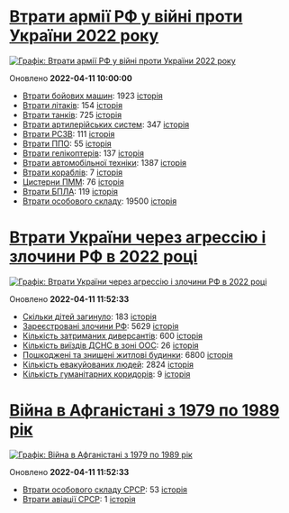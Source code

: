 # [Втрати армії РФ у війні проти України 2022 року](https://uadata.net/ukraine-russia-war-2022)
[![Графік: Втрати армії РФ у війні проти України 2022 року](https://uadata.net/screen?458241&u=%2Fukraine-russia-war-2022)](https://uadata.net/ukraine-russia-war-2022)

Оновлено **2022-04-11 10:00:00**

- [Втрати бойових машин](https://uadata.net/ukraine-russia-war-2022/bbm): 1923 [історія](/ukraine-russia-war-2022/bbm.md)
- [Втрати літаків](https://uadata.net/ukraine-russia-war-2022/planes): 154 [історія](/ukraine-russia-war-2022/planes.md)
- [Втрати танків](https://uadata.net/ukraine-russia-war-2022/tanks): 725 [історія](/ukraine-russia-war-2022/tanks.md)
- [Втрати артилерійських систем](https://uadata.net/ukraine-russia-war-2022/artilery): 347 [історія](/ukraine-russia-war-2022/artilery.md)
- [Втрати РСЗВ](https://uadata.net/ukraine-russia-war-2022/rszv): 111 [історія](/ukraine-russia-war-2022/rszv.md)
- [Втрати ППО](https://uadata.net/ukraine-russia-war-2022/ppo): 55 [історія](/ukraine-russia-war-2022/ppo.md)
- [Втрати гелікоптерів](https://uadata.net/ukraine-russia-war-2022/helicopters): 137 [історія](/ukraine-russia-war-2022/helicopters.md)
- [Втрати автомобільної техніки](https://uadata.net/ukraine-russia-war-2022/auto): 1387 [історія](/ukraine-russia-war-2022/auto.md)
- [Втрати кораблів](https://uadata.net/ukraine-russia-war-2022/ships): 7 [історія](/ukraine-russia-war-2022/ships.md)
- [Цистерни ПММ](https://uadata.net/ukraine-russia-war-2022/pmm): 76 [історія](/ukraine-russia-war-2022/pmm.md)
- [Втрати БПЛА](https://uadata.net/ukraine-russia-war-2022/bpla): 119 [історія](/ukraine-russia-war-2022/bpla.md)
- [Втрати особового складу](https://uadata.net/ukraine-russia-war-2022/people): 19500 [історія](/ukraine-russia-war-2022/people.md)
# [Втрати України через агрессію і злочини РФ в 2022 році](https://uadata.net/how-many-children-died-from-russia-aggression-2022)
[![Графік: Втрати України через агрессію і злочини РФ в 2022 році](https://uadata.net/screen?458241&u=%2Fhow-many-children-died-from-russia-aggression-2022)](https://uadata.net/how-many-children-died-from-russia-aggression-2022)

Оновлено **2022-04-11 11:52:33**

- [Скільки дітей загинуло](https://uadata.net/how-many-children-died-from-russia-aggression-2022/how-many-children-died): 183 [історія](/how-many-children-died-from-russia-aggression-2022/how-many-children-died.md)
- [Зареєстровані злочини РФ](https://uadata.net/how-many-children-died-from-russia-aggression-2022/registered-crimes): 5629 [історія](/how-many-children-died-from-russia-aggression-2022/registered-crimes.md)
- [Кількість затриманих диверсантів](https://uadata.net/how-many-children-died-from-russia-aggression-2022/number-of-arrested-saboteurs): 600 [історія](/how-many-children-died-from-russia-aggression-2022/number-of-arrested-saboteurs.md)
- [Кількість виїздів ДСНС в зоні ООС](https://uadata.net/how-many-children-died-from-russia-aggression-2022/oos-dsns-repartures): 26 [історія](/how-many-children-died-from-russia-aggression-2022/oos-dsns-repartures.md)
- [Пошкоджені та знищені житлові будинки](https://uadata.net/how-many-children-died-from-russia-aggression-2022/destroed-or-damanged-living-houses): 6800 [історія](/how-many-children-died-from-russia-aggression-2022/destroed-or-damanged-living-houses.md)
- [Кількість евакуйованих людей](https://uadata.net/how-many-children-died-from-russia-aggression-2022/kilkist-evakuyovanukh): 2824 [історія](/how-many-children-died-from-russia-aggression-2022/kilkist-evakuyovanukh.md)
- [Кількість гуманітарних коридорів](https://uadata.net/how-many-children-died-from-russia-aggression-2022/kilkist-gumanitarnukh-korudoriv): 9 [історія](/how-many-children-died-from-russia-aggression-2022/kilkist-gumanitarnukh-korudoriv.md)
# [Війна в Афганістані з 1979 по 1989 рік](https://uadata.net/afgan-war-1979-1989)
[![Графік: Війна в Афганістані з 1979 по 1989 рік](https://uadata.net/screen?458241&u=%2Fafgan-war-1979-1989)](https://uadata.net/afgan-war-1979-1989)

Оновлено **2022-04-11 11:52:33**

- [Втрати особового складу СРСР](https://uadata.net/afgan-war-1979-1989/soviet-army-losses-in-afgan-army): 53 [історія](/afgan-war-1979-1989/soviet-army-losses-in-afgan-army.md)
- [Втрати авіації СРСР](https://uadata.net/afgan-war-1979-1989/soviet-aircraft-losses-in-afgan-war): 1 [історія](/afgan-war-1979-1989/soviet-aircraft-losses-in-afgan-war.md)

